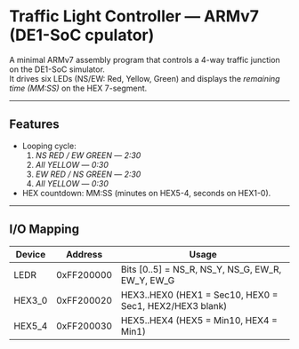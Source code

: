 # Traffic Light Controller — ARMv7 (DE1-SoC cpulator)

A minimal ARMv7 assembly program that controls a 4-way traffic junction on the DE1-SoC simulator.  
It drives six LEDs (NS/EW: Red, Yellow, Green) and displays the *remaining time (MM:SS)* on the HEX 7-segment.

---

## Features

- Looping cycle:
  1. *NS RED / EW GREEN* — *2:30*
  2. *All YELLOW* — *0:30*
  3. *EW RED / NS GREEN* — *2:30*
  4. *All YELLOW* — *0:30*
- HEX countdown: MM:SS (minutes on HEX5-4, seconds on HEX1-0).

---

## I/O Mapping

| Device  | Address       | Usage                                                                 |
|---------|---------------|-----------------------------------------------------------------------|
| LEDR    | 0xFF200000  | Bits [0..5] = NS_R, NS_Y, NS_G, EW_R, EW_Y, EW_G                   |
| HEX3_0  | 0xFF200020  | HEX3..HEX0 (HEX1 = Sec10, HEX0 = Sec1, HEX2/HEX3 blank)          |
| HEX5_4  | 0xFF200030  | HEX5..HEX4 (HEX5 = Min10, HEX4 = Min1)                           |
